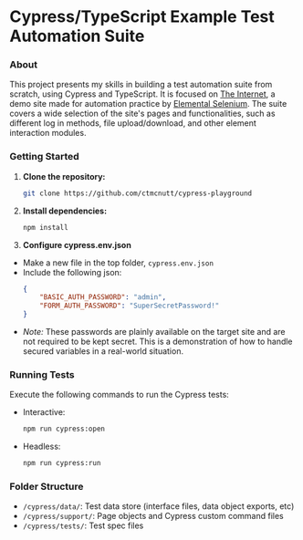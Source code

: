 # Cypress/TypeScript Example Test Automation Suite

### About
This project presents my skills in building a test automation suite from scratch, using Cypress and TypeScript. It is focused on [The Internet](https://the-internet.herokuapp.com/), a demo site made for automation practice by [Elemental Selenium](https://elementalselenium.com/). The suite covers a wide selection of the site's pages and functionalities, such as different log in methods, file upload/download, and other element interaction modules.

### Getting Started

1. **Clone the repository:**

    ```bash
    git clone https://github.com/ctmcnutt/cypress-playground
    ```

2. **Install dependencies:**

    ```bash
    npm install
    ```
    
3. **Configure cypress.env.json**
- Make a new file in the top folder, `cypress.env.json`
- Include the following json:
    ```json
    {
        "BASIC_AUTH_PASSWORD": "admin",
        "FORM_AUTH_PASSWORD": "SuperSecretPassword!"
    }
    ```
- *Note:* These passwords are plainly available on the target site and are not required to be kept secret. This is a demonstration of how to handle secured variables in a real-world situation.


### Running Tests

Execute the following commands to run the Cypress tests:
- Interactive:
    ```bash
    npm run cypress:open
    ```
- Headless:
    ```bash
    npm run cypress:run
    ```
### Folder Structure

- `/cypress/data/`: Test data store (interface files, data object exports, etc)
- `/cypress/support/`: Page objects and Cypress custom command files
- `/cypress/tests/`: Test spec files

